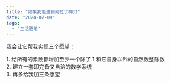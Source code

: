 ```yaml
---
title: "如果我能遇到阿拉丁神灯"
date: "2024-07-09"
tags: 
  - "生活随笔"
---
```


我会让它帮我实现三个愿望：

1\. 给所有的素数都增加至少一个除了 1 和它自身以外的自然数整除数  
2\. 建立一套即完备又自洽的数学系统  
3\. 再多给我加三条愿望
